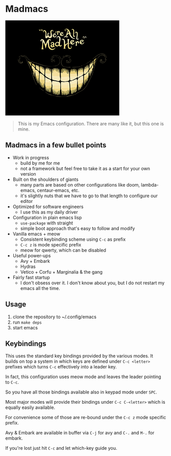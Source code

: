 # Madmacs

![img](assets/logo.png)

> This is my Emacs configuration. There are many like it, but this one is mine.

## Madmacs in a few bullet points 
* Work in progress
  * build by me for me
  * not a framework but feel free to take it as a start for your own version
* Built on the shoulders of giants
  * many parts are based on other configurations like doom, lambda-emacs, centaur-emacs, etc.
  * it's slightly nuts that we have to go to that length to configure our editor 
* Optimized for software engineers
  * I use this as my daily driver 
* Configuration in plain emacs lisp
  * `use-package` with straight
  * simple boot approach that's easy to follow and modify
* Vanilla emacs + meow
  * Consistent keybinding scheme using `C-c` as prefix
  * `C-c z` is mode specific prefix
  * meow for qwerty, which can be disabled
* Useful power-ups
  * Avy + Embark
  * Hydras
  * Vetico + Corfu + Marginalia & the gang 
* Fairly fast startup
  * I don't obsess over it. I don't know about you, but I do not restart my emacs all the time.
  

## Usage 

1. clone the repository to ~/.config/emacs
2. run `make deps`
3. start emacs 

## Keybindings

This uses the standard key bindings provided by the various modes.
It builds on top a system in which keys are defined under `C-c <letter>` prefixes which turns `C-c` effectively into a leader key.

In fact, this configuration uses meow mode and leaves the leader pointing to `C-c`.

So you have all those bindings available also in keypad mode under `SPC`.

Most major modes will provide their bindings under `C-c C-<letter>` which is equally easily available.

For convenience some of those are re-bound under the `C-c z` mode specific prefix.

Avy & Embark are available in buffer via `C-j` for avy and `C-.` and `M-.` for embark.

If you're lost just hit `C-c` and let which-key guide you.

